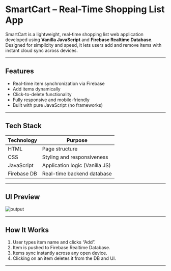 # SmartCart – Real-Time Shopping List App

SmartCart is a lightweight, real-time shopping list web application developed using **Vanilla JavaScript** and **Firebase Realtime Database**. Designed for simplicity and speed, it lets users add and remove items with instant cloud sync across devices.

---

## Features

- Real-time item synchronization via Firebase
- Add items dynamically
- Click-to-delete functionality
- Fully responsive and mobile-friendly
- Built with pure JavaScript (no frameworks)

---

## Tech Stack

| Technology     | Purpose                        |
|----------------|--------------------------------|
| HTML           | Page structure                 |
| CSS            | Styling and responsiveness     |
| JavaScript     | Application logic (Vanilla JS) |
| Firebase DB    | Real-time backend database     |

---

## UI Preview

![output](https://github.com/user-attachments/assets/eaff6857-11c4-4d32-a632-01fea88d39a7)


---

## How It Works

1. User types item name and clicks “Add”.
2. Item is pushed to Firebase Realtime Database.
3. Items sync instantly across any open device.
4. Clicking on an item deletes it from the DB and UI.

---

